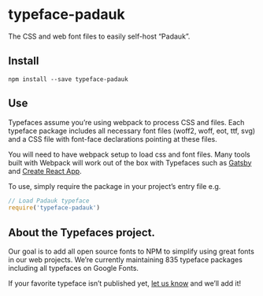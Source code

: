 
# typeface-padauk

The CSS and web font files to easily self-host “Padauk”.

## Install

`npm install --save typeface-padauk`

## Use

Typefaces assume you’re using webpack to process CSS and files. Each typeface
package includes all necessary font files (woff2, woff, eot, ttf, svg) and
a CSS file with font-face declarations pointing at these files.

You will need to have webpack setup to load css and font files. Many tools built
with Webpack will work out of the box with Typefaces such as [Gatsby](https://github.com/gatsbyjs/gatsby)
and [Create React App](https://github.com/facebookincubator/create-react-app).

To use, simply require the package in your project’s entry file e.g.

```javascript
// Load Padauk typeface
require('typeface-padauk')
```

## About the Typefaces project.

Our goal is to add all open source fonts to NPM to simplify using great fonts in
our web projects. We’re currently maintaining 835 typeface packages
including all typefaces on Google Fonts.

If your favorite typeface isn’t published yet, [let us know](https://github.com/KyleAMathews/typefaces)
and we’ll add it!
